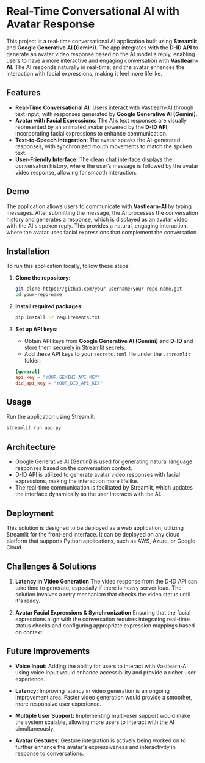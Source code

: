# Real-Time Conversational AI with Avatar Response

This project is a real-time conversational AI application built using **Streamlit** and **Google Generative AI (Gemini)**. The app integrates with the **D-ID API** to generate an avatar video response based on the AI model's reply, enabling users to have a more interactive and engaging conversation with **Vastlearn-AI**. The AI responds naturally in real-time, and the avatar enhances the interaction with facial expressions, making it feel more lifelike.

## Features

- **Real-Time Conversational AI**: Users interact with Vastlearn-AI through text input, with responses generated by **Google Generative AI (Gemini)**.
- **Avatar with Facial Expressions**: The AI’s text responses are visually represented by an animated avatar powered by the **D-ID API**, incorporating facial expressions to enhance communication.
- **Text-to-Speech Integration**: The avatar speaks the AI-generated responses, with synchronized mouth movements to match the spoken text.
- **User-Friendly Interface**: The clean chat interface displays the conversation history, where the user’s message is followed by the avatar video response, allowing for smooth interaction.

## Demo

The application allows users to communicate with **Vastlearn-AI** by typing messages. After submitting the message, the AI processes the conversation history and generates a response, which is displayed as an avatar video with the AI's spoken reply. This provides a natural, engaging interaction, where the avatar uses facial expressions that complement the conversation.

## Installation

To run this application locally, follow these steps:

1. **Clone the repository**:
    ```bash
    git clone https://github.com/your-username/your-repo-name.git
    cd your-repo-name
    ```

2. **Install required packages**:
    ```bash
    pip install -r requirements.txt
    ```

3. **Set up API keys**:
    - Obtain API keys from **Google Generative AI (Gemini)** and **D-ID** and store them securely in Streamlit secrets.
    - Add these API keys to your `secrets.toml` file under the `.streamlit` folder:
    ```toml
    [general]
    api_key = "YOUR_GEMINI_API_KEY"
    did_api_key = "YOUR_DID_API_KEY"
    ```

## Usage

Run the application using Streamlit:
```bash
streamlit run app.py
```

## Architecture 
- Google Generative AI (Gemini) is used for generating natural language responses based on the conversation context.
- D-ID API is utilized to generate avatar video responses with facial expressions, making the interaction more lifelike.
- The real-time communication is facilitated by Streamlit, which updates the interface dynamically as the user interacts with the AI.

## Deployment
This solution is designed to be deployed as a web application, utilizing Streamlit for the front-end interface. It can be deployed on any cloud platform that supports Python applications, such as AWS, Azure, or Google Cloud.

## Challenges & Solutions
1. **Latency in Video Generation**
The video response from the D-ID API can take time to generate, especially if there is heavy server load. The solution involves a retry mechanism that checks the video status until it's ready.

2. **Avatar Facial Expressions & Synchronization**
Ensuring that the facial expressions align with the conversation requires integrating real-time status checks and configuring appropriate expression mappings based on context.

## Future Improvements
- **Voice Input:** Adding the ability for users to interact with Vastlearn-AI using voice input would enhance accessibility and provide a richer user experience.

- **Latency:** Improving latency in video generation is an ongoing improvement area. Faster video generation would provide a smoother, more responsive user experience.

- **Multiple User Support:** Implementing multi-user support would make the system scalable, allowing more users to interact with the AI simultaneously.

- **Avatar Gestures:** Gesture integration is actively being worked on to further enhance the avatar's expressiveness and interactivity in response to conversations.
